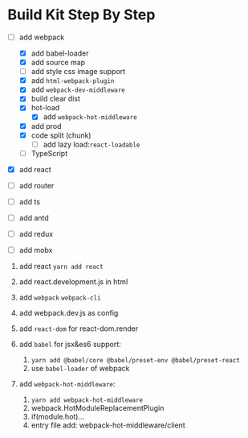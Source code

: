 # Build Kit Step By Step

- [ ] add webpack

  - [x] add babel-loader
  - [x] add source map
  - [ ] add style css image support
  - [x] add `html-webpack-plugin`
  - [x] add `webpack-dev-middleware`
  - [x] build clear dist
  - [x] hot-load
    - [x] add `webpack-hot-middleware`
  - [x] add prod
  - [x] code split (chunk)
    - [ ] add lazy load:`react-loadable`
  - [ ] TypeScript

- [x] add react
- [ ] add router
- [ ] add ts
- [ ] add antd
- [ ] add redux
- [ ] add mobx

1.  add react `yarn add react`
2.  add react.development.js in html

3.  add `webpack` `webpack-cli`
4.  add webpack.dev.js as config
5.  add `react-dom` for react-dom.render

6.  add `babel` for jsx&es6 support:

    1. `yarn add @babel/core @babel/preset-env @babel/preset-react`
    2. use `babel-loader` of webpack

7.  add `webpack-hot-middleware`:
    1. `yarn add webpack-hot-middleware`
    2. webpack.HotModuleReplacementPlugin
    3. if(module.hot)...
    4. entry file add: webpack-hot-middleware/client
